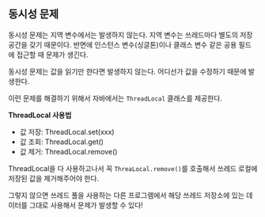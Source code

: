 ## 동시성 문제

동시성 문제는 지역 변수에서는 발생하지 않는다. 지역 변수는 쓰레드마다 별도의 저장공간을 갖기 때문이다. 반면에 인스턴스 변수(싱글톤)이나 클래스 변수 같은 공용 필드에 접근할 때 문제가 생긴다.

동시성 문제는 값을 읽기만 한다면 발생하지 않는다. 어디선가 값을 수정하기 때문에 발생한다.

이런 문제를 해결하기 위해서 자바에서는 `ThreadLocal` 클래스를 제공한다.

**ThreadLocal 사용법**

* 값 저장: ThreadLocal.set(xxx)
* 값 조회: ThreadLocal.get()
* 값 제거: ThreadLocal.remove()

ThreadLocal을 다 사용하고나서 꼭 `ThreaLocal.remove()`를 호출해서 쓰레드 로컬에 저장된 값을 제거해주어야 한다.

그렇지 않으면 쓰레드 풀을 사용하는 다른 프로그램에서 해당 쓰레드 저장소에 있는 데이터를 그대로 사용해서 문제가 발생할 수 있다!